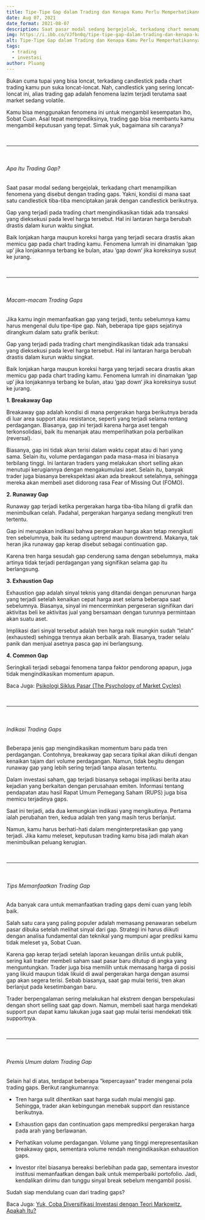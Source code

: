 ```yaml
---
title: Tipe-Tipe Gap dalam Trading dan Kenapa Kamu Perlu Memperhatikannya
date: Aug 07, 2021
date_format: 2021-08-07
description: Saat pasar modal sedang bergejolak, terkadang chart menampilkan fenomena yang disebut dengan trading gaps. Yakni, kondisi di mana saat satu candlestick tiba-tiba menciptakan jarak dengan candlestick berikutnya.
img: https://i.ibb.co/VJfbn0q/tipe-tipe-gap-dalam-trading-dan-kenapa-kamu-perlu-memperhatikannya.jpg
alt: Tipe-Tipe Gap dalam Trading dan Kenapa Kamu Perlu Memperhatikannya
tags: 
  - trading
  - investasi
author: Pluang
---
```

<div class="text-justify grid gap-4">
  <p>Bukan cuma tupai yang bisa loncat, terkadang candlestick pada chart trading kamu pun suka loncat-loncat. Nah, candlestick yang sering loncat-loncat ini, alias trading gap adalah fenomena lazim terjadi terutama saat market sedang volatile.</p>
  <p>Kamu bisa menggunakan fenomena ini untuk mengambil kesempatan lho, Sobat Cuan. Asal tepat memprediksinya, trading gap bisa membantu kamu mengambil keputusan yang tepat. Simak yuk, bagaimana sih caranya?</p>
</div>

<br>
<hr>
<br>

<div class="text-justify grid gap-4">
  <h6 class="ft-h text-primary font-bold">Apa Itu Trading Gap?</h6>
  <p>Saat pasar modal sedang bergejolak, terkadang chart menampilkan fenomena yang disebut dengan trading gaps. Yakni, kondisi di mana saat satu candlestick tiba-tiba menciptakan jarak dengan candlestick berikutnya.</p>
  <p>Gap yang terjadi pada trading chart mengindikasikan tidak ada transaksi yang dieksekusi pada level harga tersebut. Hal ini lantaran harga berubah drastis dalam kurun waktu singkat.</p>
  <p>Baik lonjakan harga maupun koreksi harga yang terjadi secara drastis akan memicu gap pada chart trading kamu. Fenomena lumrah ini dinamakan ‘gap up‘ jika lonjakannya terbang ke bulan, atau ‘gap down‘ jika koreksinya susut ke jurang.</p>
</div>

<br>
<hr>
<br>

<div class="text-justify grid gap-4">
  <h6 class="ft-h text-primary font-bold">Macam-macam Trading Gaps</h6>
  <p>Jika kamu ingin memanfaatkan gap yang terjadi, tentu sebelumnya kamu harus mengenal dulu tipe-tipe gap. Nah, beberapa tipe gaps sejatinya dirangkum dalam satu grafik berikut:</p>
  <p>Gap yang terjadi pada trading chart mengindikasikan tidak ada transaksi yang dieksekusi pada level harga tersebut. Hal ini lantaran harga berubah drastis dalam kurun waktu singkat.</p>
  <p>Baik lonjakan harga maupun koreksi harga yang terjadi secara drastis akan memicu gap pada chart trading kamu. Fenomena lumrah ini dinamakan ‘gap up‘ jika lonjakannya terbang ke bulan, atau ‘gap down‘ jika koreksinya susut ke jurang.</p>
  <p><b>1. Breakaway Gap</b></p>
  <p>Breakaway gap adalah kondisi di mana pergerakan harga berikutnya berada di luar area support atau resistance, seperti yang terjadi selama rentang perdagangan. Biasanya, gap ini terjadi karena harga aset tengah terkonsolidasi, baik itu menanjak atau memperlihatkan pola perbalikan (reversal).</p>
  <p>Biasanya, gap ini tidak akan terisi dalam waktu cepat atau di hari yang sama. Selain itu, volume perdagangan pada masa-masa ini biasanya terbilang tinggi. Ini lantaran traders yang melakukan short selling akan menutupi kerugiannya dengan mengakumulasi aset. Selain itu, banyak trader juga biasanya berekspektasi akan ada breakout setelahnya, sehingga mereka akan membeli aset didorong rasa Fear of Missing Out (FOMO).</p>
  <p><b>2. Runaway Gap</b></p>
  <p>Runaway gap terjadi ketika pergerakan harga tiba-tiba hilang di grafik dan menimbulkan celah. Padahal, pergerakan harganya sedang mengikuti tren tertentu.</p>
  <p>Gap ini merupakan indikasi bahwa pergerakan harga akan tetap mengikuti tren sebelumnya, baik itu sedang uptrend maupun downtrend. Makanya, tak heran jika runaway gap kerap disebut sebagai continuation gap.</p>
  <p>Karena tren harga sesudah gap cenderung sama dengan sebelumnya, maka artinya tidak terjadi perdagangan yang signifikan selama gap itu berlangsung.</p>
  <p><b>3. Exhaustion Gap</b></p>
  <p>Exhaustion gap adalah sinyal teknis yang ditandai dengan penurunan harga yang terjadi setelah kenaikan cepat harga aset selama beberapa saat sebelumnya. Biasanya, sinyal ini mencerminkan pergeseran signifikan dari aktivitas beli ke aktivitas jual yang bersamaan dengan turunnya permintaan akan suatu aset.</p>
  <p>Implikasi dari sinyal tersebut adalah tren harga naik mungkin sudah “lelah” (exhausted) sehingga trennya akan berbalik arah. Biasanya, trader selalu panik dan menjual asetnya pasca gap ini berlangsung.</p>
  <p><b>4. Common Gap</b></p>
  <p>Seringkali terjadi sebagai fenomena tanpa faktor pendorong apapun, juga tidak mengindikasikan momentum apapun.</p>
  <p>Baca Juga: <a href="https://www.uangkerja.id/articles/the-psychology-of-market-cycles">Psikologi Siklus Pasar (The Psychology of Market Cycles)</a></p>
</div>

<br>
<hr>
<br>

<div class="text-justify grid gap-4">
  <h6 class="ft-h text-primary font-bold">Indikasi Trading Gaps</h6>
  <p>Beberapa jenis gap mengindikasikan momentum baru pada tren perdagangan. Contohnya, breakaway gap secara tipikal akan diikuti dengan kenaikan tajam dari volume perdagangan. Namun, tidak begitu dengan runaway gap yang lebih sering terjadi tanpa alasan tertentu.</p>
  <p>Dalam investasi saham, gap terjadi biasanya sebagai implikasi berita atau kejadian yang berkaitan dengan perusahaan emiten. Informasi tentang pendapatan atau hasil Rapat Umum Pemegang Saham (RUPS) juga bisa memicu terjadinya gaps.</p>
  <p>Saat ini terjadi, ada dua kemungkian indikasi yang mengikutinya. Pertama ialah perubahan tren, kedua adalah tren yang masih terus berlanjut.</p>
  <p>Namun, kamu harus berhati-hati dalam menginterpretasikan gap yang terjadi. Jika kamu meleset, keputusan trading kamu bisa jadi malah akan menimbulkan peluang kerugian.</p>
</div>

<br>
<hr>
<br>

<div class="text-justify grid gap-4">
  <h6 class="ft-h text-primary font-bold">Tips Memanfaatkan Trading Gap</h6>
  <p>Ada banyak cara untuk memanfaatkan trading gaps demi cuan yang lebih baik.</p>
  <p>Salah satu cara yang paling populer adalah memasang penawaran sebelum pasar dibuka setelah melihat sinyal dari gap. Strategi ini harus diikuti dengan analisa fundamental dan teknikal yang mumpuni agar prediksi kamu tidak meleset ya, Sobat Cuan.</p>
  <p>Karena gap kerap terjadi setelah laporan keuangan dirilis untuk publik, sering kali trader membeli saham saat pasar baru ditutup di angka yang menguntungkan. Trader juga bisa memilih untuk memasang harga di posisi yang likuid maupun tidak likuid di awal pergerakan harga dengan asumsi gap akan segera terisi. Sebab biasanya, saat gap mulai terisi, tren akan berlanjut pada kesetimbangan baru.</p>
  <p>Trader berpengalaman sering melakukan hal ekstrem dengan berspekulasi dengan short selling saat gap down. Namun, membeli saat harga mendekati support pun dapat kamu lakukan juga saat gap mulai terisi mendekati titik supportnya.</p>
</div>

<br>
<hr>
<br>

<div class="text-justify grid gap-4">
  <h6 class="ft-h text-primary font-bold">Premis Umum dalam Trading Gap</h6>
  <p>Selain hal di atas, terdapat beberapa “kepercayaan” trader mengenai pola trading gaps. Berikut rangkumannya:</p>
  <ul class="grid gap-2">
    <li>
      <p>Tren harga sulit dihentikan saat harga sudah mulai mengisi gap. Sehingga, trader akan kebingungan menebak support dan resistance berikutnya.</p>
    </li>
    <li>
      <p>Exhaustion gaps dan continuation gaps memprediksi pergerakan harga pada arah yang berlawanan.</p>
    </li>
    <li>
      <p>Perhatikan volume perdagangan. Volume yang tinggi merepresentasikan breakaway gaps, sementara volume rendah mengindikasikan exhaustion gaps.</p>
    </li>
    <li>
      <p>Investor ritel biasanya bereaksi berlebihan pada gap, sementara investor institusi memanfaatkan dengan baik untuk memperbaiki portofolio. Jadi, kendalikan dirimu dan tunggu sinyal break sebelum mengambil posisi.</p>
    </li>
  </ul>
  <p>Sudah siap mendulang cuan dari trading gaps?</p>
  <p>Baca Juga: <a href="https://www.uangkerja.id/articles/yuk-coba-diversifikasi-investasi-dengan-teori-markowitz-apakah-itu">Yuk, Coba Diversifikasi Investasi dengan Teori Markowitz. Apakah Itu?</a></p>
</div>